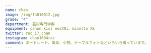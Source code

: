 ```yaml
---
name: chan.
image: /img/fh010012.jpg
grade: "4"
department: 芸術専門学群
equipment: canon kiss eosX8i、minolta XE
twitter: rac_17_chan
instagram: chan1604rac
comment: ポートレート、風景、小物、テーブルフォトなどいろいろ撮っています。
---
```

